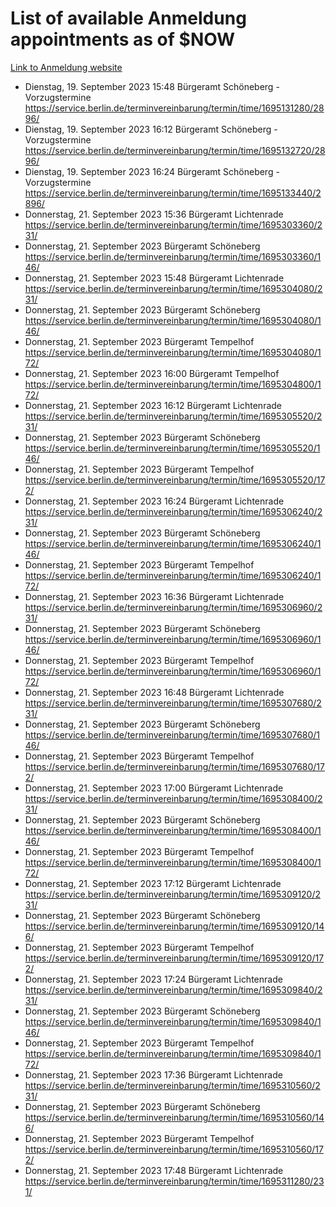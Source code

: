 # List of available Anmeldung appointments as of $NOW
[Link to Anmeldung website](https://service.berlin.de/terminvereinbarung/termin/tag.php?termin=1&anliegen[]=120686&dienstleisterlist=122210,122217,327316,122219,327312,122227,327314,122231,327346,122243,327348,122254,122252,329742,122260,329745,122262,329748,122271,327278,122273,327274,122277,327276,330436,122280,327294,122282,327290,122284,327292,122291,327270,122285,327266,122286,327264,122296,327268,150230,329760,122297,327286,122294,327284,122312,329763,122314,329775,122304,327330,122311,327334,122309,327332,317869,122281,327352,122279,329772,122283,122276,327324,122274,327326,122267,329766,122246,327318,122251,327320,122257,327322,122208,327298,122226,327300&herkunft=http%3A%2F%2Fservice.berlin.de%2Fdienstleistung%2F120686%2F)
- Dienstag, 19. September 2023 15:48 Bürgeramt Schöneberg - Vorzugstermine https://service.berlin.de/terminvereinbarung/termin/time/1695131280/2896/
- Dienstag, 19. September 2023 16:12 Bürgeramt Schöneberg - Vorzugstermine https://service.berlin.de/terminvereinbarung/termin/time/1695132720/2896/
- Dienstag, 19. September 2023 16:24 Bürgeramt Schöneberg - Vorzugstermine https://service.berlin.de/terminvereinbarung/termin/time/1695133440/2896/
- Donnerstag, 21. September 2023 15:36 Bürgeramt Lichtenrade https://service.berlin.de/terminvereinbarung/termin/time/1695303360/231/
- Donnerstag, 21. September 2023  Bürgeramt Schöneberg https://service.berlin.de/terminvereinbarung/termin/time/1695303360/146/
- Donnerstag, 21. September 2023 15:48 Bürgeramt Lichtenrade https://service.berlin.de/terminvereinbarung/termin/time/1695304080/231/
- Donnerstag, 21. September 2023  Bürgeramt Schöneberg https://service.berlin.de/terminvereinbarung/termin/time/1695304080/146/
- Donnerstag, 21. September 2023  Bürgeramt Tempelhof https://service.berlin.de/terminvereinbarung/termin/time/1695304080/172/
- Donnerstag, 21. September 2023 16:00 Bürgeramt Tempelhof https://service.berlin.de/terminvereinbarung/termin/time/1695304800/172/
- Donnerstag, 21. September 2023 16:12 Bürgeramt Lichtenrade https://service.berlin.de/terminvereinbarung/termin/time/1695305520/231/
- Donnerstag, 21. September 2023  Bürgeramt Schöneberg https://service.berlin.de/terminvereinbarung/termin/time/1695305520/146/
- Donnerstag, 21. September 2023  Bürgeramt Tempelhof https://service.berlin.de/terminvereinbarung/termin/time/1695305520/172/
- Donnerstag, 21. September 2023 16:24 Bürgeramt Lichtenrade https://service.berlin.de/terminvereinbarung/termin/time/1695306240/231/
- Donnerstag, 21. September 2023  Bürgeramt Schöneberg https://service.berlin.de/terminvereinbarung/termin/time/1695306240/146/
- Donnerstag, 21. September 2023  Bürgeramt Tempelhof https://service.berlin.de/terminvereinbarung/termin/time/1695306240/172/
- Donnerstag, 21. September 2023 16:36 Bürgeramt Lichtenrade https://service.berlin.de/terminvereinbarung/termin/time/1695306960/231/
- Donnerstag, 21. September 2023  Bürgeramt Schöneberg https://service.berlin.de/terminvereinbarung/termin/time/1695306960/146/
- Donnerstag, 21. September 2023  Bürgeramt Tempelhof https://service.berlin.de/terminvereinbarung/termin/time/1695306960/172/
- Donnerstag, 21. September 2023 16:48 Bürgeramt Lichtenrade https://service.berlin.de/terminvereinbarung/termin/time/1695307680/231/
- Donnerstag, 21. September 2023  Bürgeramt Schöneberg https://service.berlin.de/terminvereinbarung/termin/time/1695307680/146/
- Donnerstag, 21. September 2023  Bürgeramt Tempelhof https://service.berlin.de/terminvereinbarung/termin/time/1695307680/172/
- Donnerstag, 21. September 2023 17:00 Bürgeramt Lichtenrade https://service.berlin.de/terminvereinbarung/termin/time/1695308400/231/
- Donnerstag, 21. September 2023  Bürgeramt Schöneberg https://service.berlin.de/terminvereinbarung/termin/time/1695308400/146/
- Donnerstag, 21. September 2023  Bürgeramt Tempelhof https://service.berlin.de/terminvereinbarung/termin/time/1695308400/172/
- Donnerstag, 21. September 2023 17:12 Bürgeramt Lichtenrade https://service.berlin.de/terminvereinbarung/termin/time/1695309120/231/
- Donnerstag, 21. September 2023  Bürgeramt Schöneberg https://service.berlin.de/terminvereinbarung/termin/time/1695309120/146/
- Donnerstag, 21. September 2023  Bürgeramt Tempelhof https://service.berlin.de/terminvereinbarung/termin/time/1695309120/172/
- Donnerstag, 21. September 2023 17:24 Bürgeramt Lichtenrade https://service.berlin.de/terminvereinbarung/termin/time/1695309840/231/
- Donnerstag, 21. September 2023  Bürgeramt Schöneberg https://service.berlin.de/terminvereinbarung/termin/time/1695309840/146/
- Donnerstag, 21. September 2023  Bürgeramt Tempelhof https://service.berlin.de/terminvereinbarung/termin/time/1695309840/172/
- Donnerstag, 21. September 2023 17:36 Bürgeramt Lichtenrade https://service.berlin.de/terminvereinbarung/termin/time/1695310560/231/
- Donnerstag, 21. September 2023  Bürgeramt Schöneberg https://service.berlin.de/terminvereinbarung/termin/time/1695310560/146/
- Donnerstag, 21. September 2023  Bürgeramt Tempelhof https://service.berlin.de/terminvereinbarung/termin/time/1695310560/172/
- Donnerstag, 21. September 2023 17:48 Bürgeramt Lichtenrade https://service.berlin.de/terminvereinbarung/termin/time/1695311280/231/
